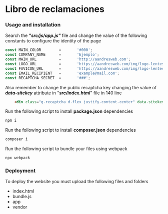 # Libro de reclamaciones 
### Usage and installation

Search the ***"src/js/app.js"*** file and change the value of the following constants to configure the identity of the page
```javascript
const MAIN_COLOR        =       '#000';
const COMPANY_NAME      =       'Ejemplo';
const MAIN_URL          =       'http://aandresweb.com';
const LOGO_URL          =       'https://aandresweb.com/img/logo-lentes.png';
const FAVICON_URL       =       'https://aandresweb.com/img/logo-lentes.png';
const EMAIL_RECIPIENT   =       'example@mail.com';
const RECAPTCHA_SECRET  =       '###';
```

Also remember to change the public recaptcha key changing the value of ***data-sitekey*** attribute in "***src/index.html***" file in 140 line
```html
    <div class="g-recaptcha d-flex justify-content-center" data-sitekey="###">
```

Run the following script to install **package.json** dependencies
```bash
npm i
```
Run the following script to install **composer.json** dependencies
```bash
composer i
```
Run the following script to bundle your files using webpack
```bash
npx webpack
```
### Deployment

To deploy the website you must upload the following files and folders
 - index.html
 - bundle.js
 - app
 - vendor
